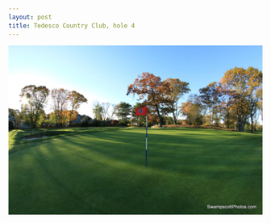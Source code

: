 ```yaml
---
layout: post
title: Tedesco Country Club, hole 4
---
```



![Tedesco Country Club, hole 4](/img/tedesco-golf.jpg)
